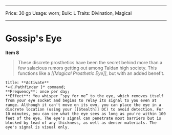 
---
Price: 30 gp
Usage: worn;
Bulk: L
Traits: Divination, Magical

---

# Gossip's Eye

**Item 8**

> These discrete prosthetics have been the secret behind more than a few salacious rumors getting out among Taldan high society. This functions like a *[[Magical Prosthetic Eye]]*, but with an added benefit.

```ad-embed-ability
title: **Activate**
*⬻{.Pathfinder }* command; 
**Frequency**: once per day;
**Effect**: You whisper “spy for me” to the eye, which removes itself from your eye socket and begins to relay its signal to you even at range. Although it can't move on its own, you can place the eye in a discrete location (using your [[Stealth]] DC) to avoid detection. For 10 minutes, you can see what the eye sees as long as you're within 100 feet of the eye. The eye's signal can penetrate most barriers but is blocked by lead of any thickness, as well as denser materials. The eye's signal is visual only.

```
